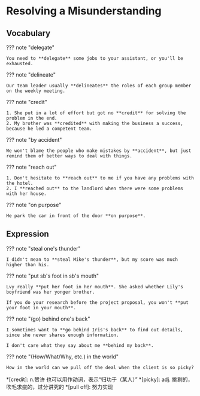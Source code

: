 # Resolving a Misunderstanding

## Vocabulary

??? note "delegate"

    You need to **delegate** some jobs to your assistant, or you'll be exhausted.

??? note "delineate"

    Our team leader usually **delineates** the roles of each group member on the weekly meeting.

??? note "credit"

    1. She put in a lot of effort but got no **credit** for solving the problem in the end.
    2. My brother was **credited** with making the business a success, because he led a competent team.

??? note "by accident"

    We won't blame the people who make mistakes by **accident**, but just remind them of better ways to deal with things.

??? note "reach out"

    1. Don't hesitate to **reach out** to me if you have any problems with the hotel.
    2. I **reached out** to the landlord when there were some problems with her house.

??? note "on purpose"

    He park the car in front of the door **on purpose**.

## Expression

??? note "steal one's thunder"

    I didn't mean to **steal Mike's thunder**, but my score was much higher than his.

??? note "put sb's foot in sb's mouth"

    Lvy really **put her foot in her mouth**. She asked whether Lily's boyfriend was her yonger brother.

    If you do your research before the project proposal, you won't **put your foot in your mouth**.

??? note "(go) behind one's back"

    I sometimes want to **go behind Iris's back** to find out details, since she never shares enough information.

    I don't care what they say about me **behind my back**.

??? note "(How/What/Why, etc.) in the world"

    How in the world can we pull off the deal when the client is so picky?

*[credit]: n.赞许 也可以用作动词，表示“归功于（某人）”
*[picky]: adj. 挑剔的，吹毛求疵的，过分讲究的
*[pull off]: 努力实现
